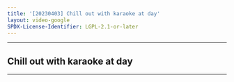 ```yaml
---
title: '[20230403] Chill out with karaoke at day'
layout: video-google
SPDX-License-Identifier: LGPL-2.1-or-later
---
```


---

## Chill out with karaoke at day

<div class="container">
  <video-js id="my-video" class="vjs-fluid vjs-layout-medium" controls preload="auto" poster="https://xx58j-my.sharepoint.com/:i:/g/personal/akunanime_xx58j_onmicrosoft_com/EQ8XRnB_3QdHgnnIX8n7QCkBL-VDx3VgDGHQZ3fJ4vs1EA?download=1">
    <source src="https://drive.ayampenyet.eu.org/api/raw/?path=/%F0%9F%94%AE%20Unarchive%20Karaoke%20Moona/%5B20230403%5D%20%E3%80%90MoonUtau%E3%80%91Chill%20out%20with%20karaoke%20at%20day%E3%80%90Unarchive%E3%80%91%20(zTgcn-DS8Ag).mp4" type="video/mp4"/>
  </video-js>
</div>

---
